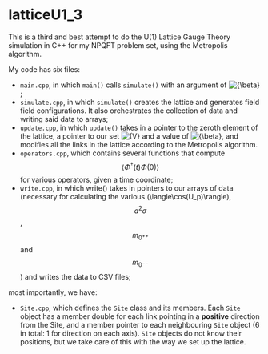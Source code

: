# latticeU1_3

This is a third and best attempt to do the U(1) Lattice Gauge Theory simulation in C++ for my NPQFT problem set, using the Metropolis algorithm.

My code has six files:
* `main.cpp`, in which `main()` calls `simulate()` with an argument of <img src="https://latex.codecogs.com/svg.latex?{\beta}" alt="{\beta}">;
* `simulate.cpp`, in which `simulate()` creates the lattice and generates field field configurations. It also orchestrates the collection of data and writing said data to arrays;
* `update.cpp`, in which `update()` takes in a pointer to the zeroth element of the lattice, a pointer to our set <img src="https://latex.codecogs.com/svg.latex?{V}" alt="{V}"> and a value of <img src="https://latex.codecogs.com/svg.latex?{\beta}" alt="{\beta}">, and modifies all the links in the lattice according to the Metropolis algorithm.
* `operators.cpp`, which contains several functions that compute $$\langle\Phi^\dagger(t)\Phi(0)\rangle$$ for various operators, given a time coordinate;
* `write.cpp`, in which write() takes in pointers to our arrays of data (necessary for calculating the various   \(\langle\cos(U_p)\rangle\), $$a^2\sigma$$, $$m_{0^{++}}$$ and $$m_{0^{--}}$$) and writes the data to CSV files;

most importantly, we have:
* `Site.cpp`, which defines the `Site` class and its members. Each `Site` object has a member double for each link pointing in a **positive** direction from the Site, and a member pointer to each neighbouring `Site` object (6 in total: 1 for direction on each axis). `Site` objects do not know their positions, but we take care of this with the way we set up the lattice.
